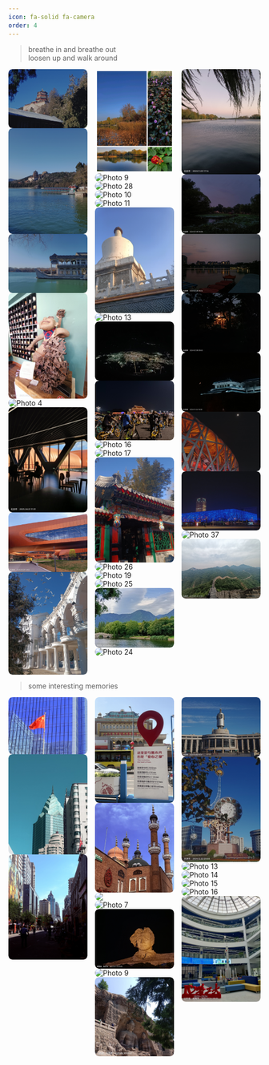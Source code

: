 ```yaml
---
icon: fa-solid fa-camera
order: 4
---
```


> breathe in and breathe out  
> loosen up and walk around

<style>
.album-grid {
  column-count: 3;
  column-gap: 15px;
}
.album-item {
  position: relative;
  break-inside: avoid;	
  margin-bottom: 0;
  overflow: hidden;
  border-radius: 8px;
}
.album-grid img {
  width: 100%;
  display: block;
  border-radius: 8px;
}
.album-caption {
  position: absolute;
  bottom: 0;
  left: 0;
  width: 100%;
  padding: 8px 12px;
  background: rgba(0, 0, 0, 0.6);
  color: #fff;
  font-size: 14px;
  opacity: 0;
  transform: translateY(100%);
  transition: all 0.3s ease;
}
.album-item:hover .album-caption {
  opacity: 1;
  transform: translateY(0);
}
</style>

<div class="album-grid">
  <div class="album-item">
    <img src="./album/beijing/images (1).jpg" alt="Photo 1">
    <div class="album-caption">颐和园-佛香阁</div>
  </div>
  <div class="album-item">
    <img src="./album/beijing/images (2).jpg" alt="Photo 2">
    <div class="album-caption">颐和园-昆明湖</div>
  </div>
  <div class="album-item">
    <img src="./album/beijing/images (32).jpg" alt="Photo 32">
    <div class="album-caption">颐和园-石舫</div>
  </div>
  <div class="album-item">
    <img src="./album/beijing/images (3).jpg" alt="Photo 3">
    <div class="album-caption">798艺术区</div>
  </div>
  <div class="album-item">
    <img src="./album/beijing/images (4).jpg" alt="Photo 4">
    <div class="album-caption">798艺术区</div>
  </div>
  <div class="album-item">
    <img src="./album/beijing/images (5).jpg" alt="Photo 5">
    <div class="album-caption">顺义-首都国际会展中心</div>
  </div>
  <div class="album-item">
    <img src="./album/beijing/images (6).jpg" alt="Photo 6">
    <div class="album-caption">顺义-首都国际会展中心</div>
  </div>
  <div class="album-item">
    <img src="./album/beijing/images (7).jpg" alt="Photo 7">
    <div class="album-caption">朝阳公园</div>
  </div>
  <div class="album-item">
    <img src="./album/beijing/images (8).jpg" alt="Photo 8">
    <div class="album-caption">海淀公园</div>
  </div>
  <div class="album-item">
    <img src="./album/beijing/images (9).jpg" alt="Photo 9">
    <div class="album-caption">圆明园-福海</div>
  </div>
  <div class="album-item">
    <img src="./album/beijing/images (28).jpg" alt="Photo 28">
    <div class="album-caption">圆明园-海晏堂遗迹</div>
  </div>
  <div class="album-item">
    <img src="./album/beijing/images (10).jpg" alt="Photo 10">
    <div class="album-caption">门头沟-潭柘寺</div>
  </div>
  <div class="album-item">
    <img src="./album/beijing/images (11).jpg" alt="Photo 11">
    <div class="album-caption">北海公园</div>
  </div>
  <div class="album-item">
    <img src="./album/beijing/images (12).jpg" alt="Photo 12">
    <div class="album-caption">北海公园-白塔</div>
  </div>
  <div class="album-item">
    <img src="./album/beijing/images (13).jpg" alt="Photo 13">
    <div class="album-caption">首钢工业园</div>
  </div>
  <div class="album-item">
    <img src="./album/beijing/images (14).jpg" alt="Photo 14">
    <div class="album-caption">俯瞰北京城</div>
  </div>
  <div class="album-item">
    <img src="./album/beijing/images (15).jpg" alt="Photo 15">
    <div class="album-caption">夜骑长安街</div>
  </div>
  <div class="album-item">
    <img src="./album/beijing/images (16).jpg" alt="Photo 16">
    <div class="album-caption">香山公园</div>
  </div>
  <div class="album-item">
    <img src="./album/beijing/images (17).jpg" alt="Photo 17">
    <div class="album-caption">恭王府-翠锦园</div>
  </div>
  <div class="album-item">
    <img src="./album/beijing/images (18).jpg" alt="Photo 18">
    <div class="album-caption">恭王府-垂花门</div>
  </div>
  <div class="album-item">
    <img src="./album/beijing/images (26).jpg" alt="Photo 26">
    <div class="album-caption">国家植物园-水杉林</div>
  </div>
  <div class="album-item">
    <img src="./album/beijing/images (19).jpg" alt="Photo 19">
    <div class="album-caption">国家植物园-栈道</div>
  </div>
  <div class="album-item">
    <img src="./album/beijing/images (25).jpg" alt="Photo 25">
    <div class="album-caption">国家植物园-苔藓</div>
  </div>
  <div class="album-item">
    <img src="./album/beijing/images (27).jpg" alt="Photo 27">
    <div class="album-caption">国家植物园-人工湖</div>
  </div>
  <div class="album-item">
    <img src="./album/beijing/images (24).jpg" alt="Photo 24">
    <div class="album-caption">国家植物园-人工湖</div>
  </div>
  <div class="album-item">
    <img src="./album/beijing/images (29).jpg" alt="Photo 29">
    <div class="album-caption">什刹海</div>
  </div>
  <div class="album-item">
    <img src="./album/beijing/images (20).jpg" alt="Photo 20">
    <div class="album-caption">紫竹院公园-荷花渡</div>
  </div>
  <div class="album-item">
    <img src="./album/beijing/images (21).jpg" alt="Photo 21">
    <div class="album-caption">紫竹院公园-澄鲜湖</div>
  </div>
  <div class="album-item">
    <img src="./album/beijing/images (22).jpg" alt="Photo 22">
    <div class="album-caption">紫竹院公园-远亭</div>
  </div>
  <div class="album-item">
    <img src="./album/beijing/images (30).jpg" alt="Photo 30">
    <div class="album-caption">国家图书馆</div>
  </div>
  <div class="album-item">
    <img src="./album/beijing/images (35).jpg" alt="Photo 35">
    <div class="album-caption">奥林匹克公园-鸟巢</div>
  </div>
  <div class="album-item">
    <img src="./album/beijing/images (36).jpg" alt="Photo 36">
    <div class="album-caption">奥林匹克公园-水立方</div>
  </div>
  <div class="album-item">
    <img src="./album/beijing/images (37).jpg" alt="Photo 37">
    <div class="album-caption">故宫-角楼</div>
  </div>
  <div class="album-item">
    <img src="./album/beijing/images (38).jpg" alt="Photo 38">
    <div class="album-caption">八达岭长城-北十二楼</div>
  </div>
</div>

> some interesting memories

<div class="album-grid">
  <div class="album-item">
    <img src="https://raw.githubusercontent.com/HungrySemiconductor/Pic/update/Urumqi%20(1).jpg"/>
    <div class="album-caption">乌鲁木齐-中瑞国际大厦</div>
  </div>
  <div class="album-item">
    <img src="https://raw.githubusercontent.com/HungrySemiconductor/Pic/update/Urumqi%20(2).jpg"/>
    <div class="album-caption">乌鲁木齐-中天广场</div>
  </div>
  <div class="album-item">
    <img src="https://raw.githubusercontent.com/HungrySemiconductor/Pic/update/Urumqi%20(3).jpg"/>
    <div class="album-caption">乌鲁木齐-西河街</div>
  </div>
  <div class="album-item">
    <img src="https://raw.githubusercontent.com/HungrySemiconductor/Pic/update/Urumqi%20(4).jpg"/>
    <div class="album-caption">乌鲁木齐-二道桥</div>
  </div>
  <div class="album-item">
    <img src="https://raw.githubusercontent.com/HungrySemiconductor/Pic/update/Urumqi%20(5).jpg"/>
    <div class="album-caption">乌鲁木齐-二道桥清真寺</div>
  </div>
  <div class="album-item">
    <img src="https://raw.githubusercontent.com/HungrySemiconductor/Pic/update/Urumqi%20(6).jpg"/>
    <div class="album-caption">乌鲁木齐-国际大巴扎馕文化馆</div>
  </div>
  <div class="album-item">
    <img src="./album/changsha/images (1).jpg" alt="Photo 7">
    <div class="album-caption">长沙-五一广场</div>
  </div>
  <div class="album-item">
    <img src="./album/changsha/images (2).jpg" alt="Photo 8">
    <div class="album-caption">长沙-橘子洲头</div>
  </div>
  <div class="album-item">
    <img src="./album/datong/images (1).jpg" alt="Photo 9">
    <div class="album-caption">大同-云冈石窟</div>
  </div>
  <div class="album-item">
    <img src="./album/datong/images (2).jpg" alt="Photo 10">
    <div class="album-caption">大同-云冈石窟-露天大佛</div>
  </div>
  <div class="album-item">
    <img src="./album/tianjin/images (1).jpg" alt="Photo 11">
    <div class="album-caption">天津站</div>
  </div>
  <div class="album-item">
    <img src="./album/tianjin/images (2).jpg" alt="Photo 12">
    <div class="album-caption">天津-世纪钟</div>
  </div>
  <div class="album-item">
    <img src="./album/tianjin/images (3).jpg" alt="Photo 13">
    <div class="album-caption">天津-瓷房子</div>
  </div>
  <div class="album-item">
    <img src="./album/tianjin/images (4).jpg" alt="Photo 14">
    <div class="album-caption">天津-民园广场</div>
  </div>
  <div class="album-item">
    <img src="./album/weihai/images (1).jpg" alt="Photo 15">
    <div class="album-caption">威海</div>
  </div>
  <div class="album-item">
    <img src="./album/weihai/images (2).jpg" alt="Photo 16">
    <div class="album-caption">威海</div>
  </div>
  <div class="album-item">
    <img src="./album/weihai/images (3).jpg" alt="Photo 17">
    <div class="album-caption">威海-哈工大图书馆</div>
</div>

